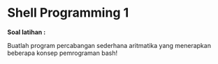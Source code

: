 # Shell Programming 1

**Soal latihan :**

Buatlah program percabangan sederhana aritmatika yang menerapkan beberapa konsep pemrograman bash!